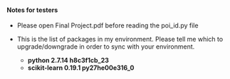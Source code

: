 
#### Notes for testers
- Please open Final Project.pdf before reading the poi_id.py file

- This is the list of packages in my environment. Please tell me which to upgrade/downgrade in order to sync with your environment.
  - **python                    2.7.14              h8c3f1cb_23**
  - **scikit-learn              0.19.1           py27he00e316_0**

